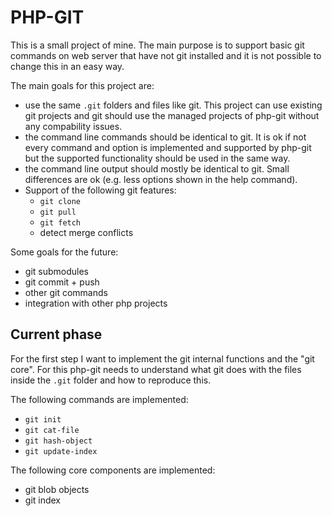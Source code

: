 # PHP-GIT

This is a small project of mine. The main purpose is to support basic git commands on web server that have not git installed and it is not possible to change this in an easy way.

The main goals for this project are:
- use the same `.git` folders and files like git. This project can use existing git projects and git should use the managed projects of php-git without any compability issues.
- the command line commands should be identical to git. It is ok if not every command and option is implemented and supported by php-git but the supported functionality should be used in the same way.
- the command line output should mostly be identical to git. Small differences are ok (e.g. less options shown in the help command).
- Support of the following git features:
    - `git clone`
    - `git pull`
    - `git fetch`
    - detect merge conflicts

Some goals for the future:
- git submodules
- git commit + push
- other git commands
- integration with other php projects

## Current phase

For the first step I want to implement the git internal functions and the "git core". For this php-git needs to understand what git does with the files inside the `.git` folder and how to reproduce this.

The following commands are implemented:
- `git init`
- `git cat-file`
- `git hash-object`
- `git update-index`

The following core components are implemented:
- git blob objects
- git index
